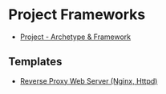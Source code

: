# Project Frameworks

- [Project - Archetype & Framework](https://github.com/paulAlexSerban/project--archetype-n-framework)

## Templates

- [Reverse Proxy Web Server (Nginx, Httpd)](https://github.com/paulAlexSerban/tpl--nginx-proxy--httpd-server)

<!--
- [ExpressJS (NodeJS v14)](https://github.com/paulAlexSerban/template-nodejs-14)
- [ExpressJS - Redis (NodeJS v14)](https://github.com/paulAlexSerban/template-nodejs-redis)
- [ExpressJS - EJS (NodeJS v14)](https://github.com/paulAlexSerban/ejs-template)
- [Style Guide Template](https://github.com/paulAlexSerban/style-guide-template)

<!--
## To Do's:
- LAMP Project Template
- Wordpress Project Template
- NMP Proejct Template
- MERN Project Template
- MEAN Proejct Template
- MEVN Project Template
